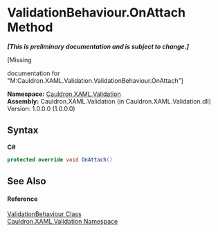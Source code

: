 # ValidationBehaviour.OnAttach Method 
 _**\[This is preliminary documentation and is subject to change.\]**_

\[Missing <summary> documentation for "M:Cauldron.XAML.Validation.ValidationBehaviour.OnAttach"\]

**Namespace:**&nbsp;<a href="N_Cauldron_XAML_Validation">Cauldron.XAML.Validation</a><br />**Assembly:**&nbsp;Cauldron.XAML.Validation (in Cauldron.XAML.Validation.dll) Version: 1.0.0.0 (1.0.0.0)

## Syntax

**C#**<br />
``` C#
protected override void OnAttach()
```


## See Also


#### Reference
<a href="T_Cauldron_XAML_Validation_ValidationBehaviour">ValidationBehaviour Class</a><br /><a href="N_Cauldron_XAML_Validation">Cauldron.XAML.Validation Namespace</a><br />